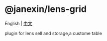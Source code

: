 # @janexin/lens-grid

English | [中文](./README.zh-CN.md)

plugin for lens sell and storage,a custome table
